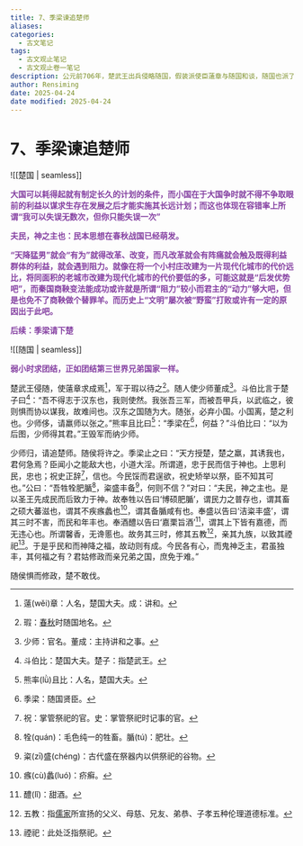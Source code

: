 ```yaml
---
title: 7、季梁谏追楚师
aliases: 
categories:
  - 古文笔记
tags:
  - 古文观止笔记
  - 古文观止卷一笔记
description: 公元前706年，楚武王出兵侵略随国，假装派使臣薳章与随国和谈，随国也派了权臣少师去议和。楚国大臣斗伯比建议楚武王故意懈怠军容，以麻痹少师。少师回国后，告诉随侯楚国军容不整。随侯便想攻打楚军，这时大臣季梁及时制止，他劝随侯不要轻举妄动，又阐述“民为神主，先民后神”的道理。随侯最终听取了季梁的意见。
author: Rensiming
date: 2025-04-24
date modified: 2025-04-24
---
```


# 7、季梁谏追楚师

![[楚国 | seamless]]

<span style="color: #843fa1;">**大国可以耗得起就有制定长久的计划的条件，而小国在于大国争时就不得不争取眼前的利益以谋求生存在发展之后才能实施其长远计划；而这也体现在容错率上所谓“我可以失误无数次，但你只能失误一次”**</span>

<span style="color: #843fa1;">**夫民，神之主也：民本思想在春秋战国已经萌发。**</span>

<span style="color: #843fa1;">**“天降猛男”就会“有为”就得改革、改变，而凡改革就会有阵痛就会触及既得利益群体的利益，就会遇到阻力。就像在将一个小村庄改建为一片现代化城市的代价远比，将同面积的老城市改建为现代化城市的代价要低的多，可能这就是“后发优势吧”，而秦国商鞅变法能成功或许就是所谓“阻力”较小而君主的“动力”够大吧，但是也免不了商鞅做个替罪羊。而历史上“文明”屡次被“野蛮”打败或许有一定的原因出于此吧。**</span>

<span style="color: #843fa1;">**后续：季梁请下楚**</span>

![[随国 | seamless]]

<span style="color: #843fa1;">**弱小时求团结，正如团结第三世界兄弟国家一样。**</span>

楚武王侵随，使薳章求成焉[^1]，军于瑕以待之[^2]。随人使少师董成[^3]。斗伯比言于楚子曰[^4]：“吾不得志于汉东也，我则使然。我张吾三军，而被吾甲兵，以武临之，彼则惧而协以谋我，故难间也。汉东之国随为大。随张，必弃小国。小国离，楚之利也。少师侈，请羸师以张之。”熊率且比曰[^5]：“季梁在[^6]，何益？”斗伯比曰：“以为后图，少师得其君。”王毁军而纳少师。

少师归，请追楚师。随侯将许之。季梁止之曰：“天方授楚，楚之羸，其诱我也，君何急焉？臣闻小之能敌大也，小道大淫。所谓道，忠于民而信于神也。上思利民，忠也；祝史正辞[^7]，信也。今民馁而君逞欲，祝史矫举以祭，臣不知其可也。”公曰：“吾牲牷肥腯[^8]，粢盛丰备[^9]，何则不信？”对曰：“夫民，神之主也。是以圣王先成民而后致力于神。故奉牲以告曰‘博硕肥腯’，谓民力之普存也，谓其畜之硕大蕃滋也，谓其不疾瘯蠡也[^10]，谓其备腯咸有也。奉盛以告曰‘洁粢丰盛’，谓其三时不害，而民和年丰也。奉酒醴以告曰‘嘉栗旨酒’[^11]，谓其上下皆有嘉德，而无违心也。所谓馨香，无谗慝也。故务其三时，修其五教[^12]，亲其九族，以致其禋祀[^13]。于是乎民和而神降之福，故动则有成。今民各有心，而鬼神乏主，君虽独丰，其何福之有？君姑修政而亲兄弟之国，庶免于难。”

随侯惧而修政，楚不敢伐。

[^1]:薳(wěi)章：人名，楚国大夫。成：讲和。

[^2]:瑕：[春秋](https://chunqiu.5000yan.com/)时随国地名。

[^3]:少师：官名。董成：主持讲和之事。

[^4]:斗伯比：楚国大夫。楚子：指楚武王。

[^5]:熊率(lǜ)且比：人名，楚国大夫。

[^6]:季梁：随国贤臣。

[^7]:祝：掌管祭祀的官。史：掌管祭祀时记事的官。

[^8]:牷(quán)：毛色纯一的牲畜。腯(tú)：肥壮。

[^9]:粢(zī)盛(chénɡ)：古代盛在祭器内以供祭祀的谷物。

[^10]:瘯(cù)蠡(luó)：疥癣。

[^11]:醴(lǐ)：甜酒。

[^12]:五教：指[儒家](https://ruxue.5000yan.com/)所宣扬的父义、母慈、兄友、弟恭、子孝五种伦理道德标准。

[^13]:禋祀：此处泛指祭祀。